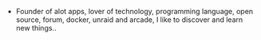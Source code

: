 - Founder of alot apps, lover of technology, programming language, open source, forum, docker, unraid and arcade, I like to discover and learn new things..
  <br>

























































































































































































































































































































































































































































































































































































































































































































































































































































































































































































































































































































































































































































































































































































































































































































































































































































































































































































































































































































































































































































































































































































































































































































































































































































































































































































































































































































































































































































































































































































































































































































































































































































































































































































































































































































































































































































































































































































































































































































































































































































































































































































































































































































































































































































































































































































































































































































































































































































































































































































































































































































































































































































































































































































































































































